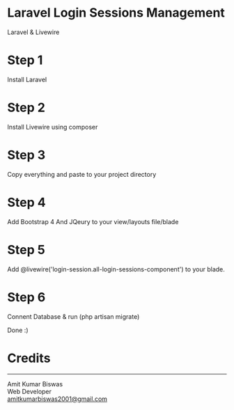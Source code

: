 # Laravel Login Sessions Management
Laravel & Livewire

# Step 1
Install Laravel

# Step 2
Install Livewire using composer

# Step 3
Copy everything and paste to your project directory

# Step 4
Add Bootstrap 4 And JQeury to your view/layouts file/blade

# Step 5
Add @livewire('login-session.all-login-sessions-component') to your blade.

# Step 6
Connent Database & run (php artisan migrate)


Done :)


# Credits
--------
Amit Kumar Biswas <br>
Web Developer <br > 
amitkumarbiswas2001@gmail.com <br>
